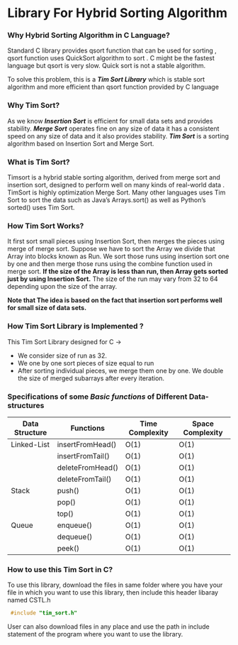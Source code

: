 # Library For Hybrid Sorting Algorithm

### Why Hybrid Sorting Algorithm in C Language? 
Standard C library provides qsort function that can be used for sorting , qsort function uses QuickSort algorithm to sort . C might be the fastest language but qsort is very slow. Quick sort is not a stable algorithm.

To solve this problem, this is a ***Tim Sort Library*** which is stable sort algorithm and more efficient than qsort function provided by C language

### Why Tim Sort?
As we know ***Insertion Sort*** is efficient for small data sets and provides stability. ***Merge Sort***  operates fine on any size of data it has a consistent speed on any size of data and it also provides stability. ***Tim Sort*** is a sorting algorithm based on Insertion Sort and Merge Sort.

### What is Tim Sort?
Timsort is a hybrid stable sorting algorithm, derived from merge sort and insertion sort, designed to perform well on many kinds of real-world data . TimSort is highly optimization Merge Sort. Many other languages uses Tim Sort to sort the data such as Java’s Arrays.sort() as well as Python’s sorted() uses Tim Sort.


### How Tim Sort Works?
It first sort small pieces using Insertion Sort, then merges the pieces using merge of merge sort. Suppose we have to sort the Array we divide that Array into blocks known as Run. We sort those runs using insertion sort one by one and then merge those runs using the combine function used in merge sort. **If the size of the Array is less than run, then Array gets sorted just by using Insertion Sort.** The size of the run may vary from 32 to 64 depending upon the size of the array. 


**Note that The idea is based on the fact that insertion sort performs well for small size of data sets.**


### How Tim Sort Library is Implemented ?
This Tim Sort Library designed for C -> 
* We consider size of run as 32.
* We one by one sort pieces of size equal to run
* After sorting individual pieces, we merge them one by one. We double the size of merged subarrays after every iteration.

### Specifications of some ***Basic functions*** of Different Data-structures
| Data Structure | Functions | Time Complexity | Space Complexity |
|----------------|-----------|-----------------|------------------|
|Linked-List| insertFromHead() | O(1) | O(1) |
|           | insertFromTail() | O(1) | O(1) |
|           | deleteFromHead() | O(1) | O(1) |
|           | deleteFromTail() | O(1) | O(1) |
|   Stack   |      push()      | O(1) | O(1) |
|           |      pop()       | O(1) | O(1) |
|           |      top()       | O(1) | O(1) |
|   Queue   |    enqueue()     | O(1) | O(1) |
|           |    dequeue()     | O(1) | O(1) |
|           |    peek()        | O(1) | O(1) |

### How to use this Tim Sort in C?
To use this library, download the files in same folder where you have your file in which you want to use this library, then include this header libaray named CSTL.h
```C
 #include "tim_sort.h"
```
User can also download files in any place and use the path in include statement of the program where you want to use the library.


